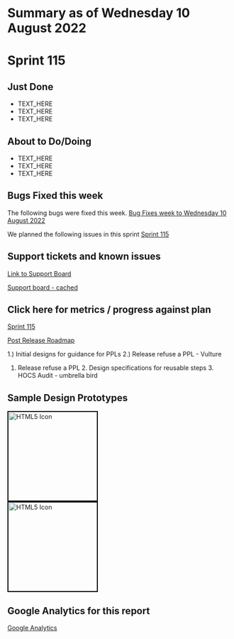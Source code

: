 # Summary as of Wednesday 10 August 2022 

# Sprint 115

## Just Done
* TEXT_HERE
* TEXT_HERE
* TEXT_HERE

## About to Do/Doing
* TEXT_HERE
* TEXT_HERE
* TEXT_HERE

## Bugs Fixed this week
The following bugs were fixed this week.
[Bug Fixes week to Wednesday 10 August 2022](graphs/bugs10082022.png)

We planned the following issues in this sprint 
[Sprint 115](graphs/sprint10082022.png)

## Support tickets and known issues
[Link to Support Board](https://collaboration.homeoffice.gov.uk/jira/secure/RapidBoard.jspa?rapidView=1717&selectedIssue=ASSB-253)

[Support board - cached](graphs/supportBoard10082022.png)

## Click here for metrics / progress against plan
[Sprint 115](graphs/progress10082022.png)

[Post Release Roadmap](graphs/roadmap10082022.png)

1.) Initial designs for guidance for PPLs 2.) Release refuse a PPL - Vulture

1. Release refuse a PPL 2. Design specifications for reusable steps 3. HOCS Audit - umbrella bird

## Sample Design Prototypes
<a href="graphs/proto1_10082022.png"><img src="graphs/proto1_10082022.png" alt="HTML5 Icon" width="200" style="border:2px solid black"></a>
<br>
<a href="graphs/proto2_10082022.png"><img src="graphs/proto2_10082022.png" alt="HTML5 Icon" width="200" style="border:2px solid black"></a>
<br>


## Google Analytics for this report
[Google Analytics](graphs/GA10082022.png)

